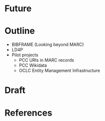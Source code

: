 # Future

# Outline

- BIBFRAME (Looking beyond MARC)
- LD4P
- Pilot projects
    - PCC URIs in MARC records
    - PCC Wikidata
    - OCLC Entity Management Infrastructure

# Draft

# References

